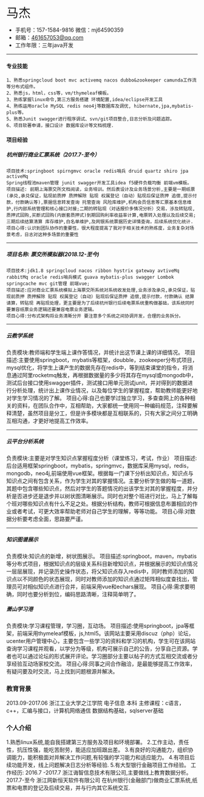 <font size=6 face="微软雅黑">马杰</font>

- 手机号：157-1584-9816											微信：mj64590359
- 邮箱：461657053@qq.com
- 工作年限：三年java开发

---
#### 专业技能
```
1、熟悉springcloud boot mvc activemq nacos dubbo&zookeeper camunda工作流等分布式组件。
2、熟悉js，html，css等，vm/thymeleaf模板。
3、熟练掌握linux命令,第三方服务搭建 环境配置,idea/eclipse开发工具
4、熟练运用oracle MySQL redis neo4j等数据库及调优, hibernate,jpa,mybatis-plus等。
5、熟悉Junit swagger进行程序调试、svn/git项目整合,日志分析及问题追踪。
6、项目软著申请，接口设计 数据库设计等文档梳理.

```

#### 项目经验
##### 杭州银行商业汇票系统（2017.7-至今）
```
项目技术:springboot spirngmvc oracle redis哨兵 druid quartz shiro jpa activeMq
Spring线程池maven管理 junit swagger开发工具idea f5硬件负载均衡 前端vm模板。
项目描述: 前期上海票交所文档阅读，业务培训。然后表设计及业务场景分析,主要是一期纸票(承兑,承兑保证，贴现前质押 质押解除 贴现 权属登记（自动）贴现后保证质押 追偿,提示付款，付款确认等),票据信息转发查询 托管查询 风险库维护,机构会员信息等汇票基本信息维护,行内部系统管理和核心接口对接;二期的转贴现（对话报价多情况分析）交易，涉及转贴现,质押式回购,买断式回购(内嵌套质押式)到期回购利率收益率计算,电票转入处理以及后续交易;三期后续结算清算 库存维护,白名单维护,及网银系统票据历史详情查询，后续系统优化统计.
项目心得:认识到团队协作的重要性，很大程度提高了我对于相关技术的熟练度，业务复杂对场景考虑，日志对这种多场景的重要性
```
***
##### 项目名称:  票交所模拟器(2018.12-至今)
```
项目技术:jdk1.8 springcloud nacos ribbon hystrix gateway avtiveMq rabbitMq oracle redis哨兵模式 guava mybatis-plus swagger Lombok springcache mvc git管理 前端vue;
项目描述:应对商业汇票系统模拟上海票交所系统对系统收发处理,业务涉及承兑,承兑保证，贴现前质押 质押解除 贴现 权属登记（自动）贴现后保证质押 追偿,提示付款，付款确认 结算请算，转贴现 再贴现处理，更主要是为了后续杭州银行后续电票系统重构做基础，该系统同时要兼容纸票业务逻辑还要兼容电票业务逻辑。
项目心得:分布式架构将业务清晰分开 要注意多个系统之间协调开发，合理的业务拆分。
```
***
#####  云教学系统
负责模块:教师端和学生端上课作答情况，并统计出这节课上课的详细情况。
项目描述:主要使用springboot，mybatis等框架，doubble，zookeeper分布式项目， mysql优化，将学生上课产生的数据先存在redis中，等到结束课堂的指令，将消息通过阿里rocketmq触发，再根据数据量的多少将其存在mysql或mongodb中，测试后台接口使用swagger插件，测试接口用单元测试junit，并对得到的数据进行分析处理，统计出上课作业情况，以及每位学生的掌握程度，帮助教师能更好地对学生学习情况的了解。
项目心得:自己也要学过独立学习，多查查网上的各种相关的资料，在团队合作中，互相帮助，大家都统一使用同一种编码规范，注释要解释清楚，虽然项目是分工，但是许多模块都是互相联系的，只有大家之间分工明确互相沟通，才更好地提高工作效率。

***
#####    云平台分析系统
负责模块:主要是对学生知识点掌握程度分析（课堂练习，考试，作业）
项目描述:后台适用框架springboot，mybatis，springmvc，数据库采用mysql，redis，mongodb，neo4j,前端使用vue框架。根据每一门课下分析出知识点，知识点与知识点之间有包含关系，作为学生对其的掌握情况。主要分析学生做的每一道题，其题中包含哪些知识点，然后对学生的答题情况的出该学生对其的掌握程度，并分析是否进步还是退步并以树状图清晰展示。同时也对整个班进行对比，马上了解每个班对哪些知识点有什么不足之处。根据分析结构，教师可根据信息布置相应的作业或者考试，可更大效率帮助老师对自己学生的理解，等等功能。
项目心得:对数据分析要考虑全面，思路要严谨。
***
#####  知识图谱展示
负责模块:知识点的新增，树状图展示。
项目描述:springboot，maven，mybatis等分布式项目，根据知识点的层级关系科目新增知识点，并根据展示的知识点情况一层层展现，并记录历史操作状态，将父知识点存入redis中，同时教师添加的知识点以不同颜色的状态展现，同时对教师添加的知识点通过矩阵相似度查找出，管理员可对相似知识点进行合并，前端采用vue和echars展现。
项目心得:需求要明确，同时也要分析到位，编码思路清晰，注释简单明了。
#####   萧山学习港
负责模块:学习课程管理，学习圈，互动场。
项目描述:使用springboot，jpa等框架，前端采用thymeleaf模板，js,html5。该网站主要采用discuz（php）论坛，ucenter用户管理中心，主要包含一些学习的资料和学习的机构，学生可在该网站查询学习课程并观看，以学分为等级，机构可展示自己的公告，分享自己资源。学者也可以通过论坛的形式展开评论。学习圈部分主要以帖子的方式互相交流或者分享经验互动场家校交流。
项目心得:同事之间合作融洽，是最能够提高工作效率，有疑问要及时交流，马上找到问题根源并解决。
### 教育背景
2013.09-2017.06   浙江工业大学之江学院  电子信息  本科
主修课程：c语言，c++，汇编与接口，计算机网络通信 数据结构基础，sqlserver基础
### 个人介绍
1.熟悉linux系统,能自我搭建第三方服务及项目和环境部署。
2.工作主动，责任性，抗压性强，能吃苦耐劳，能适应加班跟出差。
3.有良好的沟通能力，组织协调能力，能积极面对并解决工作问题,有较强的学习能力和适应能力。
4.有项目后续功能开发，线上问题解决日志分析等经验.
5.有大型银行金融项目工作经验。
工作经历:
2016.7 -2017.7 浙江诲智信息技术有限公司,主要做线上教育数据分析。
2017.7-至今 浙江网新恒天软件有限公司 在杭州银行(金融部门)做商业汇票系统,纸票和电票的登记及后续交易，并与行内其它系统交互.




